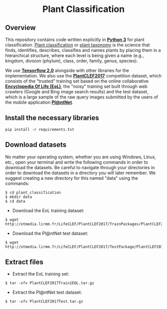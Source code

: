 <h1 align="center">
 Plant Classification
</h2>
<p align="center">

## Overview
This repository contains code written explicitly in [**Python 3**](https://www.python.org/) for plant classification. [Plant classification](https://www.nrcs.usda.gov/wps/portal/nrcs/detail/plantmaterials/technical/toolsdata/plant/?cid=stelprdb1043051) or [plant taxonomy](https://en.wikipedia.org/wiki/Plant_taxonomy) is the science that finds, identifies, describes, classifies and names plants by placing them in a hierarchical structure, where each level is being given a name (e.g., kingdom, division (phylum), class, order, family, genus, species). 

We use [**Tensorflow 2.0**](https://www.tensorflow.org/) alongside with other libraries for the implementation. We also use the [**PlantCLEF2017**](https://www.imageclef.org/lifeclef/2017/plant) competition dataset, which consists of the "trusted" training set based on the online collaborative [**Encyclopedia Of Life (EoL)**](https://eol.org/), the "noisy" training set built through web crawlers (Google and Bing image search results) and the test dataset, which is a large sample of the raw query images submitted by the users of the mobile application [**Pl@ntNet**](https://play.google.com/store/apps/details?id=org.plantnet).

## Install the necessary libraries
```
pip install -r requirements.txt
```

## Download datasets
No matter your operating system, whether you are using Windows, Linux, etc., open your terminal and write the following commands in order to download the datasets. Be careful to navigate through your directories in order to download the datasets in a directory you will later remember. We suggest creating a new directory for this named "data" using the commands:
```
$ cd plant_classification
$ mkdir data
$ cd data
```

- Download the EoL training dataset:
```
$ wget http://otmedia.lirmm.fr/LifeCLEF/PlantCLEF2017/TrainPackages/PlantCLEF2017Train1EOL.tar.gz
```
- Download the Pl@ntNet test dataset:
```
$ wget http://otmedia.lirmm.fr/LifeCLEF/PlantCLEF2017/TestPackage/PlantCLEF2017Test.tar.gz
```

## Extract files
- Extract the EoL training set:
```
$ tar -xfv PlantCLEF2017Train1EOL.tar.gz
```
- Extract the Pl@ntNet test dataset:
```
$ tar -xfv PlantCLEF2017Test.tar.gz
```

